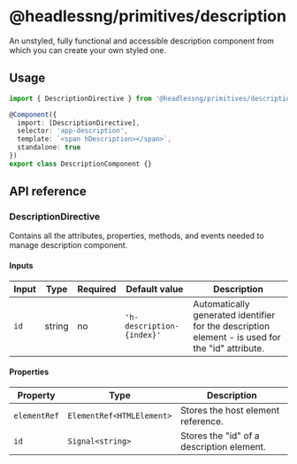 # @headlessng/primitives/description

An unstyled, fully functional and accessible description component from which you can create your own styled one.

## Usage

```typescript
import { DescriptionDirective } from '@headlessng/primitives/description';

@Component({
  import: [DescriptionDirective],
  selector: 'app-description',
  template: `<span hDescription></span>`,
  standalone: true
})
export class DescriptionComponent {}
```

## API reference

### DescriptionDirective

Contains all the attributes, properties, methods, and events needed to manage description component.

#### Inputs

| Input | Type   | Required | Default value             | Description                                                                                      |
| ----- | ------ | -------- | ------------------------- | ------------------------------------------------------------------------------------------------ |
| `id`  | string | no       | `'h-description-{index}'` | Automatically generated identifier for the description element - is used for the "id" attribute. |

#### Properties

| Property     | Type                      | Description                               |
| ------------ | ------------------------- | ----------------------------------------- |
| `elementRef` | `ElementRef<HTMLElement>` | Stores the host element reference.        |
| `id`         | `Signal<string>`          | Stores the "id" of a description element. |

